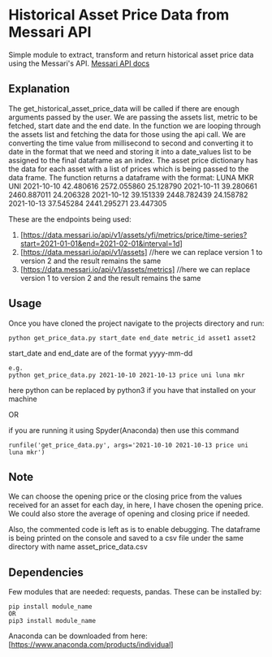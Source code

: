 # Historical Asset Price Data from Messari API

Simple module to extract, transform and return historical asset price data using the Messari's API.
[Messari API docs](https://messari.io/api/docs)

## Explanation

The get_historical_asset_price_data will be called if there are enough arguments passed by the user. We are passing the assets list, metric to be fetched, start date and the end date. In the function we are looping through the assets list and fetching the data for those using the api call. We are converting the time value from millisecond to second and converting it to date in the format that we need and storing it into a date_values list to be assigned to the final dataframe as an index. The asset price dictionary has the data for each asset with a list of prices which is being passed to the data frame. The function returns a dataframe with the format:
                LUNA         MKR       UNI
2021-10-10 42.480616 2572.055860 25.128790
2021-10-11 39.280661 2460.887011 24.206328
2021-10-12 39.151339 2448.782439 24.158782
2021-10-13 37.545284 2441.295271 23.447305

These are the endpoints being used:

1. [https://data.messari.io/api/v1/assets/yfi/metrics/price/time-series?start=2021-01-01&end=2021-02-01&interval=1d]
2. [https://data.messari.io/api/v1/assets] //here we can replace version 1 to version 2 and the result remains the same
3. [https://data.messari.io/api/v1/assets/metrics] //here we can replace version 1 to version 2 and the result remains the same

## Usage

Once you have cloned the project navigate to the projects directory and run:

```
python get_price_data.py start_date end_date metric_id asset1 asset2
```

start_date and end_date are of the format yyyy-mm-dd

```
e.g.
python get_price_data.py 2021-10-10 2021-10-13 price uni luna mkr
```

here python can be replaced by python3 if you have that installed on your machine

OR

if you are running it using Spyder(Anaconda) then use this command

```
runfile('get_price_data.py', args='2021-10-10 2021-10-13 price uni luna mkr')
```

## Note

We can choose the opening price or the closing price from the values received for an asset for each day, in here, I have chosen the opening price.
We could also store the average of opening and closing price if needed.

Also, the commented code is left as is to enable debugging. The dataframe is being printed on the console and saved to a csv file under the same directory with name asset_price_data.csv

## Dependencies

Few modules that are needed: requests, pandas.
These can be installed by:

```
pip install module_name
OR
pip3 install module_name
```

Anaconda can be downloaded from here: [https://www.anaconda.com/products/individual]
